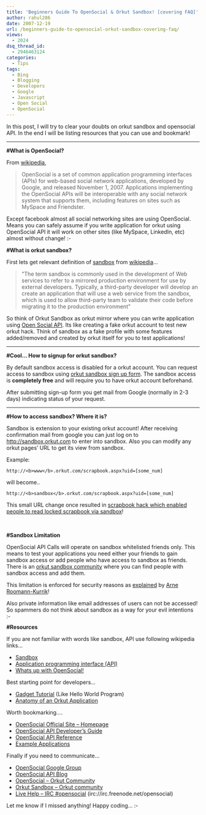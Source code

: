 ```yaml
---
title: 'Beginners Guide To OpenSocial & Orkut Sandbox! [covering FAQ]'
author: rahul286
date: 2007-12-19
url: /beginners-guide-to-opensocial-orkut-sandbox-covering-faq/
views:
  - 2024
dsq_thread_id:
  - 2946463124
categories:
  - Tips
tags:
  - Bing
  - Blogging
  - Developers
  - Google
  - Javascript
  - Open Social
  - OpenSocial
---
```

In this post, I will try to clear your doubts on orkut sandbox and opensocial API. In the end I will be listing resources that you can use and bookmark!

****

**#What is OpenSocial?**

From <a href="http://en.wikipedia.org/wiki/Open_Social" onclick="_gaq.push(['_trackEvent', 'outbound-article', 'http://en.wikipedia.org/wiki/Open_Social', 'wikipedia']);" >wikipedia</a>,

> OpenSocial is a set of common application programming interfaces (APIs) for web-based social network applications, developed by Google, and released November 1, 2007. Applications implementing the OpenSocial APIs will be interoperable with any social network system that supports them, including features on sites such as MySpace and Friendster.

Except facebook almost all social networking sites are using OpenSocial. Means you can safely assume if you write application for orkut using OpenSocial API it will work on other sites (like MySpace, LinkedIn, etc) almost without change! <img src="http://devilsworkshop.org/wp-includes/images/smilies/simple-smile.png" alt=":-)" class="wp-smiley" style="height: 1em; max-height: 1em;" />

**#What is orkut sandbox?**

First lets get relevant definition of <a href="http://en.wikipedia.org/wiki/Sandbox_%28software_development%29" onclick="_gaq.push(['_trackEvent', 'outbound-article', 'http://en.wikipedia.org/wiki/Sandbox_%28software_development%29', 'sandbox']);" >sandbox</a> from <a href="http://en.wikipedia.org/" onclick="_gaq.push(['_trackEvent', 'outbound-article', 'http://en.wikipedia.org/', 'wikipedia']);" >wikipedia</a>&#8230;

> "The term sandbox is commonly used in the development of Web services to refer to a mirrored production environment for use by external developers. Typically, a third-party developer will develop an create an application that will use a web service from the sandbox, which is used to allow third-party team to validate their code before migrating it to the production environment"

So think of Orkut Sandbox as orkut mirror where you can write application using <a href="http://code.google.com/apis/opensocial/" onclick="_gaq.push(['_trackEvent', 'outbound-article', 'http://code.google.com/apis/opensocial/', 'Open Social API']);" >Open Social API</a>. Its like creating a fake orkut account to test new orkut hack. Think of sandbox as a fake profile with some features added/removed and created by orkut itself for you to test applications!

****

**#Cool&#8230; How to signup for orkut sandbox?**

By default sandbox access is disabled for a orkut account. You can request access to sandbox using <a href="http://code.google.com/support/opensocialsignup/" onclick="_gaq.push(['_trackEvent', 'outbound-article', 'http://code.google.com/support/opensocialsignup/', 'orkut sandbox sign up form']);" >orkut sandbox sign up form</a>. The sandbox access is **completely free** and will require you to have orkut account beforehand.

After submitting sign-up form you get mail from Google (normally in 2-3 days) indicating status of your request.

****

**#How to access sandbox? Where it is?**

Sandbox is extension to your existing orkut account! After receiving confirmation mail from google you can just log on to <a href="http://sandbox.orkut.com" onclick="_gaq.push(['_trackEvent', 'outbound-article', 'http://sandbox.orkut.com', 'http://sandbox.orkut.com']);" >http://sandbox.orkut.com</a> to enter into sandbox. Also you can modify any orkut pages&#8217; URL to get its view from sandbox.

Example:

`http://<b>www</b>.orkut.com/scrapbook.aspx?uid=[some_num]`

will become..

`http://<b>sandbox</b>.orkut.com/scrapbook.aspx?uid=[some_num]`

This small URL change once resulted in [scrapbook hack which enabled people to read locked scrapbook via sandbox][1]!

&#160;

**#Sandbox Limitation**

OpenSocial API Calls will operate on sandbox whitelisted friends only. This means to test your applications you need either your friends to gain sandbox access or add people who have access to sandbox as friends. There is an <a href="http://www.orkut.com/Community.aspx?cmm=41271206" onclick="_gaq.push(['_trackEvent', 'outbound-article', 'http://www.orkut.com/Community.aspx?cmm=41271206', 'orkut sandbox community']);" >orkut sandbox community</a> where you can find people with sandbox access and add them.

This limitation is enforced for security reasons as <a href="http://groups.google.com/group/opensocial-orkut/browse_thread/thread/22b8226f84bd9bee" onclick="_gaq.push(['_trackEvent', 'outbound-article', 'http://groups.google.com/group/opensocial-orkut/browse_thread/thread/22b8226f84bd9bee', 'explained']);" >explained</a> by <a href="http://groups.google.com/groups/profile?enc_user=Z2HydxUAAAAiPRLQuJuccZNFVUKOY-JjP4_stcVCrpmd5JEayTpuyQ" onclick="_gaq.push(['_trackEvent', 'outbound-article', 'http://groups.google.com/groups/profile?enc_user=Z2HydxUAAAAiPRLQuJuccZNFVUKOY-JjP4_stcVCrpmd5JEayTpuyQ', 'Arne Roomann-Kurrik']);" >Arne Roomann-Kurrik</a>!

Also private information like email addresses of users can not be accessed! So spammers do not think about sandbox as a way for your evil intentions <img src="http://devilsworkshop.org/wp-includes/images/smilies/simple-smile.png" alt=":-)" class="wp-smiley" style="height: 1em; max-height: 1em;" /> 

**#Resources**

If you are not familiar with words like sandbox, API use following wikipedia links&#8230;

  * <a href="http://en.wikipedia.org/wiki/Sandbox_%28software_development%29" onclick="_gaq.push(['_trackEvent', 'outbound-article', 'http://en.wikipedia.org/wiki/Sandbox_%28software_development%29', 'Sandbox']);" >Sandbox</a> 
  * <a href="http://en.wikipedia.org/wiki/API" onclick="_gaq.push(['_trackEvent', 'outbound-article', 'http://en.wikipedia.org/wiki/API', 'Application programming interface (API)']);" >Application programming interface (API)</a> 
  * <a href="http://groups.google.com/group/opensocial/web/whats-up-with-opensocial" onclick="_gaq.push(['_trackEvent', 'outbound-article', 'http://groups.google.com/group/opensocial/web/whats-up-with-opensocial', 'Whats up with OpenSocial!']);" >Whats up with OpenSocial!</a>&#160;&#160; 

Best starting point for developers&#8230;

  * <a href="http://code.google.com/apis/opensocial/articles/tutorial.html" onclick="_gaq.push(['_trackEvent', 'outbound-article', 'http://code.google.com/apis/opensocial/articles/tutorial.html', 'Gadget Tutorial']);" title="http://code.google.com/apis/opensocial/articles/tutorial.html">Gadget Tutorial</a> (Like Hello World Program) 
  * <a href="http://code.google.com/apis/orkut/articles/anatomy.html" onclick="_gaq.push(['_trackEvent', 'outbound-article', 'http://code.google.com/apis/orkut/articles/anatomy.html', 'Anatomy of an Orkut Application']);" >Anatomy of an Orkut Application</a>&#160; 

Worth bookmarking&#8230;.

  * <a href="http://code.google.com/apis/opensocial/" onclick="_gaq.push(['_trackEvent', 'outbound-article', 'http://code.google.com/apis/opensocial/', 'OpenSocial Official Site &#8211; Homepage']);" >OpenSocial Official Site &#8211; Homepage</a> 
  * <a href="http://code.google.com/apis/opensocial/docs/javascript/index.html" onclick="_gaq.push(['_trackEvent', 'outbound-article', 'http://code.google.com/apis/opensocial/docs/javascript/index.html', 'OpenSocial API Developer&#8217;s Guide']);" title="http://code.google.com/apis/opensocial/docs/javascript/index.html">OpenSocial API Developer&#8217;s Guide</a> 
  * <a href="http://code.google.com/apis/opensocial/docs/javascript/reference/" onclick="_gaq.push(['_trackEvent', 'outbound-article', 'http://code.google.com/apis/opensocial/docs/javascript/reference/', 'OpenSocial API Reference']);" >OpenSocial API Reference</a> 
  * <a href="http://code.google.com/apis/opensocial/examples.html" onclick="_gaq.push(['_trackEvent', 'outbound-article', 'http://code.google.com/apis/opensocial/examples.html', 'Example Applications']);" title="http://code.google.com/apis/opensocial/examples.html">Example Applications</a>&#160; 

Finally if you need to communicate&#8230;<a href="http://opensocialapis.blogspot.com/" onclick="_gaq.push(['_trackEvent', 'outbound-article', 'http://opensocialapis.blogspot.com/', '']);" ></a>

  * <a href="http://groups.google.com/group/opensocial" onclick="_gaq.push(['_trackEvent', 'outbound-article', 'http://groups.google.com/group/opensocial', 'OpenSocial Google Group']);" title="http://groups.google.com/group/opensocial">OpenSocial Google Group</a> 
  * <a href="http://opensocialapis.blogspot.com/" onclick="_gaq.push(['_trackEvent', 'outbound-article', 'http://opensocialapis.blogspot.com/', 'OpenSocial API Blog']);" title="http://opensocialapis.blogspot.com/">OpenSocial API Blog</a> 
  * <a href="http://www.orkut.com/Community.aspx?cmm=41096312" onclick="_gaq.push(['_trackEvent', 'outbound-article', 'http://www.orkut.com/Community.aspx?cmm=41096312', 'OpenSocial &#8211; Orkut Community']);" >OpenSocial &#8211; Orkut Community</a>&#160; 
  * <a href="http://www.orkut.com/Community.aspx?cmm=41271206" onclick="_gaq.push(['_trackEvent', 'outbound-article', 'http://www.orkut.com/Community.aspx?cmm=41271206', 'Orkut Sandbox &#8211; Orkut community']);" >Orkut Sandbox &#8211; Orkut community</a> 
  * [Live Help &#8211; IRC #opensocial][2] (irc://irc.freenode.net/opensocial)

Let me know if I missed anything! Happy coding&#8230; <img src="http://devilsworkshop.org/wp-includes/images/smilies/simple-smile.png" alt=":-)" class="wp-smiley" style="height: 1em; max-height: 1em;" />

 [1]: http://devilsworkshop.org/2007/12/16/3-ways-to-read-locked-scrapbook-on-orkut/
 [2]: irc://irc.freenode.net/opensocial
